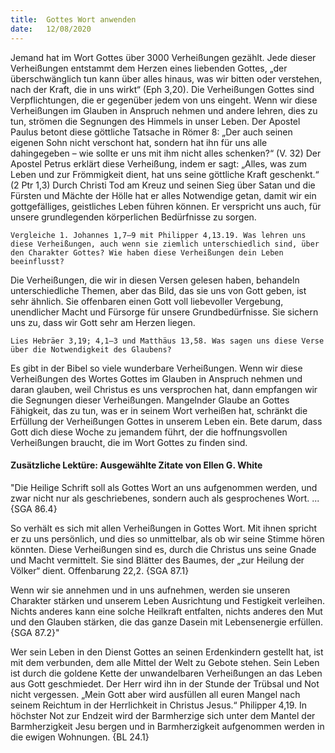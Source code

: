 ```yaml
---
title:  Gottes Wort anwenden
date:   12/08/2020
---
```


Jemand hat im Wort Gottes über 3000 Verheißungen gezählt. Jede dieser Verheißungen entstammt dem Herzen eines liebenden Gottes, „der überschwänglich tun kann über alles hinaus, was wir bitten oder verstehen, nach der Kraft, die in uns wirkt“ (Eph 3,20). Die Verheißungen Gottes sind Verpflichtungen, die er gegenüber jedem von uns eingeht. Wenn wir diese Verheißungen im Glauben in Anspruch nehmen und andere lehren, dies zu tun, strömen die Segnungen des Himmels in unser Leben. Der Apostel Paulus betont diese göttliche Tatsache in Römer 8: „Der auch seinen eigenen Sohn nicht verschont hat, sondern hat ihn für uns alle dahingegeben – wie sollte er uns mit ihm nicht alles schenken?“ (V. 32) Der Apostel Petrus erklärt diese Verheißung, indem er sagt: „Alles, was zum Leben und zur Frömmigkeit dient, hat uns seine göttliche Kraft geschenkt.“ (2 Ptr 1,3) Durch Christi Tod am Kreuz und seinen Sieg über Satan und die Fürsten und Mächte der Hölle hat er alles Notwendige getan, damit wir ein gottgefälliges, geistliches Leben führen können. Er verspricht uns auch, für unsere grundlegenden körperlichen Bedürfnisse zu sorgen.

`Vergleiche 1. Johannes 1,7–9 mit Philipper 4,13.19. Was lehren uns diese Verheißungen, auch wenn sie ziemlich unterschiedlich sind, über den Charakter Gottes? Wie haben diese Verheißungen dein Leben beeinflusst?`

Die Verheißungen, die wir in diesen Versen gelesen haben, behandeln unterschiedliche Themen, aber das Bild, das sie uns von Gott geben, ist sehr ähnlich. Sie offenbaren einen Gott voll liebevoller Vergebung, unendlicher Macht und Fürsorge für unsere Grundbedürfnisse. Sie sichern uns zu, dass wir Gott sehr am Herzen liegen.

`Lies Hebräer 3,19; 4,1–3 und Matthäus 13,58. Was sagen uns diese Verse über die Notwendigkeit des Glaubens?`

Es gibt in der Bibel so viele wunderbare Verheißungen. Wenn wir diese Verheißungen des Wortes Gottes im Glauben in Anspruch nehmen und daran glauben, weil Christus es uns versprochen hat, dann empfangen wir die Segnungen dieser Verheißungen. Mangelnder Glaube an Gottes Fähigkeit, das zu tun, was er in seinem Wort verheißen hat, schränkt die Erfüllung der Verheißungen Gottes in unserem Leben ein. Bete darum, dass Gott dich diese Woche zu jemandem führt, der die hoffnungsvollen Verheißungen braucht, die im Wort Gottes zu finden sind.

#### Zusätzliche Lektüre: Ausgewählte Zitate von Ellen G. White

"Die Heilige Schrift soll als Gottes Wort an uns aufgenommen werden, und zwar nicht nur als geschriebenes, sondern auch als gesprochenes Wort. ... {SGA 86.4}

So verhält es sich mit allen Verheißungen in Gottes Wort. Mit ihnen spricht er zu uns persönlich, und dies so unmittelbar, als ob wir seine Stimme hören könnten. Diese Verheißungen sind es, durch die Christus uns seine Gnade und Macht vermittelt. Sie sind Blätter des Baumes, der „zur Heilung der Völker“ dient. Offenbarung 22,2. {SGA 87.1}

Wenn wir sie annehmen und in uns aufnehmen, werden sie unseren Charakter stärken und unserem Leben Ausrichtung und Festigkeit verleihen. Nichts anderes kann eine solche Heilkraft entfalten, nichts anderes den Mut und den Glauben stärken, die das ganze Dasein mit Lebensenergie erfüllen. {SGA 87.2}"

Wer sein Leben in den Dienst Gottes an seinen Erdenkindern gestellt hat, ist mit dem verbunden, dem alle Mittel der Welt zu Gebote stehen. Sein Leben ist durch die goldene Kette der unwandelbaren Verheißungen an das Leben aus Gott geschmiedet. Der Herr wird ihn in der Stunde der Trübsal und Not nicht vergessen. „Mein Gott aber wird ausfüllen all euren Mangel nach seinem Reichtum in der Herrlichkeit in Christus Jesus.“ Philipper 4,19. In höchster Not zur Endzeit wird der Barmherzige sich unter dem Mantel der Barmherzigkeit Jesu bergen und in Barmherzigkeit aufgenommen werden in die ewigen Wohnungen. {BL 24.1}